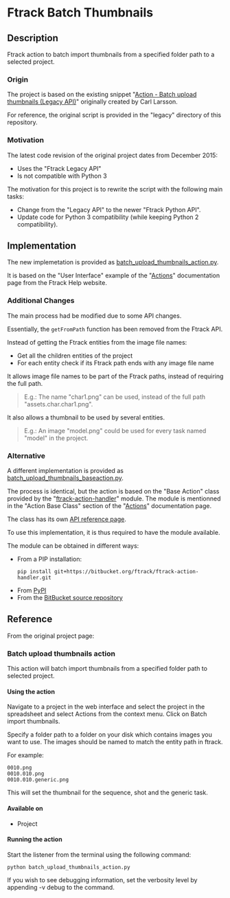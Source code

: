 # Ftrack Batch Thumbnails

## Description

Ftrack action to batch import thumbnails from a specified folder path to a selected project.

### Origin

The project is based on the existing snippet "[Action - Batch upload thumbnails (Legacy API)](https://bitbucket.org/ftrack/workspace/snippets/yK6p)" originally created by Carl Larsson.

For reference, the original script is provided in the "legacy" directory of this repository.

### Motivation

The latest code revision of the original project dates from December 2015:
* Uses the "Ftrack Legacy API"
* Is not compatible with Python 3

The motivation for this project is to rewrite the script with the following main tasks:
* Change from the "Legacy API" to the newer "Ftrack Python API".
* Update code for Python 3 compatibility (while keeping Python 2 compatibility).


## Implementation

The new implemetation is provided as [batch_upload_thumbnails_action.py](python_api/batch_upload_thumbnails_action.py).

It is based on the "User Interface" example of the "[Actions](https://help.ftrack.com/en/articles/1040465-actions)" documentation page from the Ftrack Help website.

### Additional Changes

The main process had be modified due to some API changes.

Essentially, the ```getFromPath``` function has been removed from the Ftrack API.

Instead of getting the Ftrack entities from the image file names:
* Get all the children entities of the project
* For each entity check if its Ftrack path ends with any image file name

It allows image file names to be part of the Ftrack paths, instead of requiring the full path.
> E.g.: The name "char1.png" can be used, instead of the full path "assets.char.char1.png".

It also allows a thumbnail to be used by several entities.
> E.g.: An image "model.png" could be used for every task named "model" in the project.

### Alternative

A different implementation is provided as [batch_upload_thumbnails_baseaction.py](python_api/batch_upload_thumbnails_baseaction.py).

The process is identical, but the action is based on the "Base Action" class provided by the "[ftrack-action-handler](https://ftrack-action-handler.readthedocs.io)" module.
The module is mentionned in the "Action Base Class" section of the "[Actions](https://help.ftrack.com/en/articles/1040465-actions)" documentation page.

The class has its own [API reference page](http://ftrack-action-handler.rtd.ftrack.com/en/latest/api_reference/index.html?highlight=baseaction#baseaction).


To use this implementation, it is thus required to have the module available.

The module can be obtained in different ways:
* From a PIP installation:
    ```
    pip install git+https://bitbucket.org/ftrack/ftrack-action-handler.git
    ```
* From [PyPI](https://pypi.org/project/ftrack-action-handler/)
* From the [BitBucket source repository](https://bitbucket.org/ftrack/ftrack-action-handler/src/master/source/ftrack_action_handler)


## Reference

From the original project page:

### Batch upload thumbnails action

This action will batch import thumbnails from a specified folder path to selected project.


#### Using the action

Navigate to a project in the web interface and select the project in the spreadsheet and select Actions from the context menu. Click on Batch import thumbnails.

Specify a folder path to a folder on your disk which contains images you want to use. The images should be named to match the entity path in ftrack.

For example:
```
0010.png
0010.010.png
0010.010.generic.png
```
This will set the thumbnail for the sequence, shot and the generic task.


#### Available on

* Project


#### Running the action

Start the listener from the terminal using the following command:
```
python batch_upload_thumbnails_action.py
```

If you wish to see debugging information, set the verbosity level by appending -v debug to the command.

